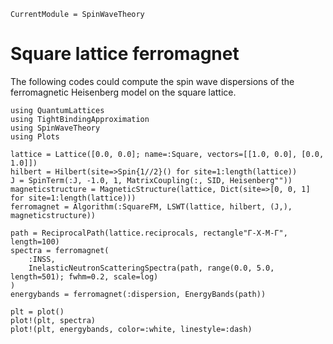 ```@meta
CurrentModule = SpinWaveTheory
```

# Square lattice ferromagnet

The following codes could compute the spin wave dispersions of the ferromagnetic Heisenberg model on the square lattice.

```@example FM
using QuantumLattices
using TightBindingApproximation
using SpinWaveTheory
using Plots

lattice = Lattice([0.0, 0.0]; name=:Square, vectors=[[1.0, 0.0], [0.0, 1.0]])
hilbert = Hilbert(site=>Spin{1//2}() for site=1:length(lattice))
J = SpinTerm(:J, -1.0, 1, MatrixCoupling(:, SID, Heisenberg""))
magneticstructure = MagneticStructure(lattice, Dict(site=>[0, 0, 1] for site=1:length(lattice)))
ferromagnet = Algorithm(:SquareFM, LSWT(lattice, hilbert, (J,), magneticstructure))

path = ReciprocalPath(lattice.reciprocals, rectangle"Γ-X-M-Γ", length=100)
spectra = ferromagnet(
    :INSS,
    InelasticNeutronScatteringSpectra(path, range(0.0, 5.0, length=501); fwhm=0.2, scale=log)
)
energybands = ferromagnet(:dispersion, EnergyBands(path))

plt = plot()
plot!(plt, spectra)
plot!(plt, energybands, color=:white, linestyle=:dash)
```
